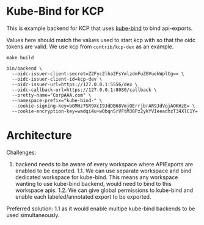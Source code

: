 # Kube-Bind for KCP

This is example backend for KCP that uses [kube-bind](https://github.com/kube-bind/kube-bind) to bind api-exports.

Values here should match the values used to start kcp with so that the oidc tokens are valid.
We use kcp from `contrib/kcp-dex` as an example.

```
make build

bin/backend \
  --oidc-issuer-client-secret=Z2Fyc2lha2FsYmlzdmFuZGVuekWplCg== \
  --oidc-issuer-client-id=kcp-dev \
  --oidc-issuer-url=https://127.0.0.1:5556/dex \
  --oidc-callback-url=https://127.0.0.1:8080/callback \
  --pretty-name="CorpAAA.com" \
  --namespace-prefix="kube-bind-" \
  --cookie-signing-key=bGMHz7SR9XcI9JdDB68VmjQErrjbrAR9JdVqjAOKHzE= \
  --cookie-encryption-key=wadqi4u+w0bqnSrVFtM38Pz2ykYVIeeadhzT34XlC1Y=
  ```


# Architecture

Challenges:
1. backend needs to be aware of every workspace where APIExports are enabled to be
exported.
   1.1. We can use separate workspace and bind dedicated workspace for kube-bind.
   This means any workspace wanting to use kube-bind backend, would need to bind to this
   workspace apis.
   1.2. We can give global permissions to kube-bind and enable each labeled/annotated export
   to be exported.

Preferred solution: 1.1 as it would enable multipe kube-bind backends to be used simultaneously.

